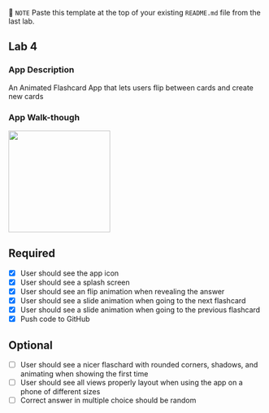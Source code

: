 📝 `NOTE` Paste this template at the top of your existing `README.md` file from the last lab.

## Lab 4

### App Description
An Animated Flashcard App that lets users flip between cards and create new cards

### App Walk-though


<img src="./lab4.gif" width=200><br>


## Required
- [x] User should see the app icon 
- [x] User should see a splash screen
- [x] User should see an flip animation when revealing the answer
- [x] User should see a slide animation when going to the next flashcard
- [x] User should see a slide animation when going to the previous flashcard
- [x] Push code to GitHub
## Optional
- [ ] User should see a nicer flaschard with rounded corners, shadows, and animating when showing the first time
- [ ] User should see all views properly layout when using the app on a phone of different sizes
- [ ] Correct answer in multiple choice should be random

